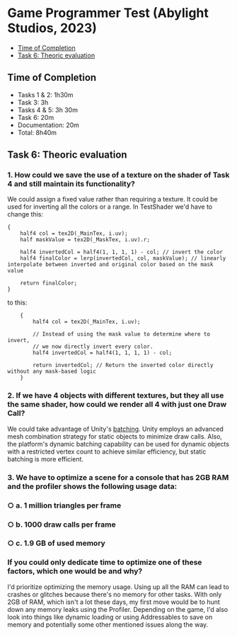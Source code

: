 # Game Programmer Test (Abylight Studios, 2023)
- [Time of Completion](#time-of-completion)
- [Task 6: Theoric evaluation](#task-6-theoric-evaluation)

## Time of Completion

- Tasks 1 & 2: 1h30m
- Task 3: 3h
- Tasks 4 & 5: 3h 30m
- Task 6: 20m
- Documentation: 20m
- Total: 8h40m

## Task 6: Theoric evaluation

### 1. How could we save the use of a texture on the shader of Task 4 and still maintain its functionality?

We could assign a fixed value rather than requiring a texture. It could be used for inverting all the colors or a range.
In TestShader we'd have to change this:
```half4 frag(v2f i) : SV_Target
{
    half4 col = tex2D(_MainTex, i.uv);
    half maskValue = tex2D(_MaskTex, i.uv).r;

    half4 invertedCol = half4(1, 1, 1, 1) - col; // invert the color
    half4 finalColor = lerp(invertedCol, col, maskValue); // linearly interpolate between inverted and original color based on the mask value

    return finalColor;
}
```

to this:

```half4 frag(v2f i) : SV_Target
    {
        half4 col = tex2D(_MainTex, i.uv);

        // Instead of using the mask value to determine where to invert, 
        // we now directly invert every color.
        half4 invertedCol = half4(1, 1, 1, 1) - col; 

        return invertedCol; // Return the inverted color directly without any mask-based logic
    }
```

### 2. If we have 4 objects with different textures, but they all use the same shader, how could we render all 4 with just one Draw Call?

We could take advantage of Unity's [batching](https://docs.unity3d.com/Manual/DrawCallBatching.html). Unity employs an advanced mesh combination strategy for static objects to minimize draw calls. Also, the platform's dynamic batching capability can be used for dynamic objects with a restricted vertex count to achieve similar efficiency, but static batching is more efficient.

### 3. We have to optimize a scene for a console that has 2GB RAM and the profiler shows the following usage data:
### ○ a. 1 million triangles per frame
### ○ b. 1000 draw calls per frame
### ○ c. 1.9 GB of used memory
### If you could only dedicate time to optimize one of these factors, which one would be and why?

I'd prioritize optimizing the memory usage. Using up all the RAM can lead to crashes or glitches because there's no memory for other tasks. With only 2GB of RAM, which isn't a lot these days, my first move would be to hunt down any memory leaks using the Profiler. Depending on the game, I'd also look into things like dynamic loading or using Addressables to save on memory and potentially some other mentioned issues along the way.
